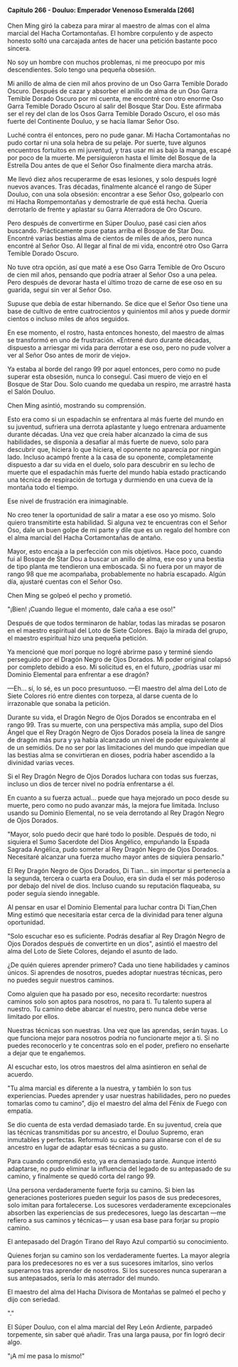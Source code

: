 
#### Capítulo 266 - Douluo: Emperador Venenoso Esmeralda [266]

Chen Ming giró la cabeza para mirar al maestro de almas con el alma marcial del Hacha Cortamontañas. El hombre corpulento y de aspecto honesto soltó una carcajada antes de hacer una petición bastante poco sincera.

No soy un hombre con muchos problemas, ni me preocupo por mis descendientes. Solo tengo una pequeña obsesión.

Mi anillo de alma de cien mil años provino de un Oso Garra Temible Dorado Oscuro. Después de cazar y absorber el anillo de alma de un Oso Garra Temible Dorado Oscuro por mi cuenta, me encontré con otro enorme Oso Garra Temible Dorado Oscuro al salir del Bosque Star Dou. Este afirmaba ser el rey del clan de los Osos Garra Temible Dorado Oscuro, el oso más fuerte del Continente Douluo, y se hacía llamar Señor Oso.

Luché contra él entonces, pero no pude ganar. Mi Hacha Cortamontañas no pudo cortar ni una sola hebra de su pelaje. Por suerte, tuve algunos encuentros fortuitos en mi juventud, y tras usar mi as bajo la manga, escapé por poco de la muerte. Me persiguieron hasta el límite del Bosque de la Estrella Dou antes de que el Señor Oso finalmente diera marcha atrás.

Me llevó diez años recuperarme de esas lesiones, y solo después logré nuevos avances. Tras décadas, finalmente alcancé el rango de Súper Douluo, con una sola obsesión: encontrar a ese Señor Oso, golpearlo con mi Hacha Rompemontañas y demostrarle de qué está hecha. Quería derrotarlo de frente y aplastar su Garra Aterradora de Oro Oscuro.

Pero después de convertirme en Súper Douluo, pasé casi cien años buscando. Prácticamente puse patas arriba el Bosque de Star Dou. Encontré varias bestias alma de cientos de miles de años, pero nunca encontré al Señor Oso. Al llegar al final de mi vida, encontré otro Oso Garra Temible Dorado Oscuro.

No tuve otra opción, así que maté a ese Oso Garra Temible de Oro Oscuro de cien mil años, pensando que podría atraer al Señor Oso a una pelea. Pero después de devorar hasta el último trozo de carne de ese oso en su guarida, seguí sin ver al Señor Oso.

Supuse que debía de estar hibernando. Se dice que el Señor Oso tiene una base de cultivo de entre cuatrocientos y quinientos mil años y puede dormir cientos o incluso miles de años seguidos.

En ese momento, el rostro, hasta entonces honesto, del maestro de almas se transformó en uno de frustración. «Entrené duro durante décadas, dispuesto a arriesgar mi vida para derrotar a ese oso, pero no pude volver a ver al Señor Oso antes de morir de viejo».

Ya estaba al borde del rango 99 por aquel entonces, pero como no pude superar esta obsesión, nunca lo conseguí. Casi muero de viejo en el Bosque de Star Dou. Solo cuando me quedaba un respiro, me arrastré hasta el Salón Douluo.

Chen Ming asintió, mostrando su comprensión.

Esto era como si un espadachín se enfrentara al más fuerte del mundo en su juventud, sufriera una derrota aplastante y luego entrenara arduamente durante décadas. Una vez que creía haber alcanzado la cima de sus habilidades, se disponía a desafiar al más fuerte de nuevo, solo para descubrir que, hiciera lo que hiciera, el oponente no aparecía por ningún lado. Incluso acampó frente a la casa de su oponente, completamente dispuesto a dar su vida en el duelo, solo para descubrir en su lecho de muerte que el espadachín más fuerte del mundo había estado practicando una técnica de respiración de tortuga y durmiendo en una cueva de la montaña todo el tiempo.

Ese nivel de frustración era inimaginable.

No creo tener la oportunidad de salir a matar a ese oso yo mismo. Solo quiero transmitirte esta habilidad. Si alguna vez te encuentras con el Señor Oso, dale un buen golpe de mi parte y dile que es un regalo del hombre con el alma marcial del Hacha Cortamontañas de antaño.

Mayor, esto encaja a la perfección con mis objetivos. Hace poco, cuando fui al Bosque de Star Dou a buscar un anillo de alma, ese oso y una bestia de tipo planta me tendieron una emboscada. Si no fuera por un mayor de rango 98 que me acompañaba, probablemente no habría escapado. Algún día, ajustaré cuentas con el Señor Oso.

Chen Ming se golpeó el pecho y prometió.

"¡Bien! ¡Cuando llegue el momento, dale caña a ese oso!"

Después de que todos terminaron de hablar, todas las miradas se posaron en el maestro espiritual del Loto de Siete Colores. Bajo la mirada del grupo, el maestro espiritual hizo una pequeña petición.

Ya mencioné que morí porque no logré abrirme paso y terminé siendo perseguido por el Dragón Negro de Ojos Dorados. Mi poder original colapsó por completo debido a eso. Mi solicitud es, en el futuro, ¿podrías usar mi Dominio Elemental para enfrentar a ese dragón?

—Eh... sí, lo sé, es un poco presuntuoso. —El maestro del alma del Loto de Siete Colores rió entre dientes con torpeza, al darse cuenta de lo irrazonable que sonaba la petición.

Durante su vida, el Dragón Negro de Ojos Dorados se encontraba en el rango 99. Tras su muerte, con una perspectiva más amplia, supo del Dios Ángel que el Rey Dragón Negro de Ojos Dorados poseía la línea de sangre de dragón más pura y ya había alcanzado un nivel de poder equivalente al de un semidiós. De no ser por las limitaciones del mundo que impedían que las bestias alma se convirtieran en dioses, podría haber ascendido a la divinidad varias veces.

Si el Rey Dragón Negro de Ojos Dorados luchara con todas sus fuerzas, incluso un dios de tercer nivel no podría enfrentarse a él.

En cuanto a su fuerza actual... puede que haya mejorado un poco desde su muerte, pero como no pudo avanzar más, la mejora fue limitada. Incluso usando su Dominio Elemental, no se veía derrotando al Rey Dragón Negro de Ojos Dorados.

"Mayor, solo puedo decir que haré todo lo posible. Después de todo, ni siquiera el Sumo Sacerdote del Dios Angélico, empuñando la Espada Sagrada Angélica, pudo someter al Rey Dragón Negro de Ojos Dorados. Necesitaré alcanzar una fuerza mucho mayor antes de siquiera pensarlo."

El Rey Dragón Negro de Ojos Dorados, Di Tian... sin importar si pertenecía a la segunda, tercera o cuarta era Douluo, era sin duda el ser más poderoso por debajo del nivel de dios. Incluso cuando su reputación flaqueaba, su poder seguía siendo innegable.

Al pensar en usar el Dominio Elemental para luchar contra Di Tian, ​​Chen Ming estimó que necesitaría estar cerca de la divinidad para tener alguna oportunidad.

"Solo escuchar eso es suficiente. Podrás desafiar al Rey Dragón Negro de Ojos Dorados después de convertirte en un dios", asintió el maestro del alma del Loto de Siete Colores, dejando el asunto de lado.

¿De quién quieres aprender primero? Cada uno tiene habilidades y caminos únicos. Si aprendes de nosotros, puedes adoptar nuestras técnicas, pero no puedes seguir nuestros caminos.

Como alguien que ha pasado por eso, necesito recordarte: nuestros caminos solo son aptos para nosotros, no para ti. Tu talento supera al nuestro. Tu camino debe abarcar el nuestro, pero nunca debe verse limitado por ellos.

Nuestras técnicas son nuestras. Una vez que las aprendas, serán tuyas. Lo que funciona mejor para nosotros podría no funcionarte mejor a ti. Si no puedes reconocerlo y te concentras solo en el poder, prefiero no enseñarte a dejar que te engañemos.

Al escuchar esto, los otros maestros del alma asintieron en señal de acuerdo.

"Tu alma marcial es diferente a la nuestra, y también lo son tus experiencias. Puedes aprender y usar nuestras habilidades, pero no puedes tomarlas como tu camino", dijo el maestro del alma del Fénix de Fuego con empatía.

Se dio cuenta de esta verdad demasiado tarde. En su juventud, creía que las técnicas transmitidas por su ancestro, el Douluo Supremo, eran inmutables y perfectas. Reformuló su camino para alinearse con el de su ancestro en lugar de adaptar esas técnicas a su gusto.

Para cuando comprendió esto, ya era demasiado tarde. Aunque intentó adaptarse, no pudo eliminar la influencia del legado de su antepasado de su camino, y finalmente se quedó corta del rango 99.

Una persona verdaderamente fuerte forja su camino. Si bien las generaciones posteriores pueden seguir los pasos de sus predecesores, solo imitan para fortalecerse. Los sucesores verdaderamente excepcionales absorben las experiencias de sus predecesores, luego las descartan —me refiero a sus caminos y técnicas— y usan esa base para forjar su propio camino.

El antepasado del Dragón Tirano del Rayo Azul compartió su conocimiento.

Quienes forjan su camino son los verdaderamente fuertes. La mayor alegría para los predecesores no es ver a sus sucesores imitarlos, sino verlos superarnos tras aprender de nosotros. Si los sucesores nunca superaran a sus antepasados, sería lo más aterrador del mundo.

El maestro del alma del Hacha Divisora de Montañas se palmeó el pecho y dijo con seriedad.

"."

El Súper Douluo, con el alma marcial del Rey León Ardiente, parpadeó torpemente, sin saber qué añadir. Tras una larga pausa, por fin logró decir algo.

"¡A mí me pasa lo mismo!"